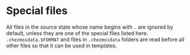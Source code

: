 # Special files

All files in the source state whose name begins with `.` are ignored by default,
unless they are one of the special files listed here. `.chezmoidata.$FORMAT` and
files in `.chezmoidata` folders are read before all other files so that it can
be used in templates.
